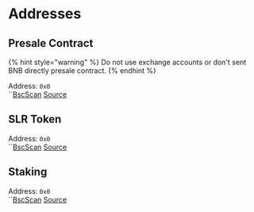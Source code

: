 # Addresses

## Presale Contract

{% hint style="warning" %}
&#x20;Do not use exchange accounts or don't sent BNB directly presale contract.
{% endhint %}

Address: `0x0`\
``[BscScan](https://bscscan.com) [Source](https://github.com)

## SLR Token

Address: `0x0`\
``[BscScan](https://bscscan.com) [Source](https://github.com)

## Staking

Address: `0x0`\
``[BscScan](https://bscscan.com) [Source](https://github.com)
